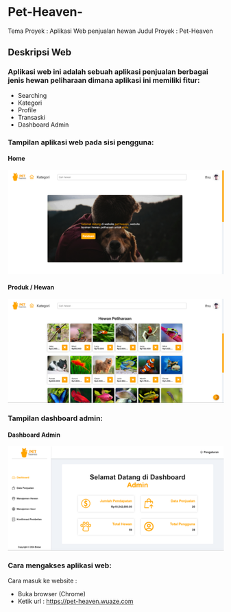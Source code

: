 # Pet-Heaven-

Tema Proyek  : Aplikasi Web penjualan hewan
Judul Proyek : Pet-Heaven

## Deskripsi Web

### Aplikasi web ini adalah sebuah aplikasi penjualan berbagai jenis hewan peliharaan dimana aplikasi ini memiliki fitur:
- Searching
- Kategori
- Profile
- Transaski
- Dashboard Admin

### Tampilan aplikasi web pada sisi pengguna:

#### Home
![Halaman Home](assets/img/panduan/Home.png)

#### Produk / Hewan
![Halaman Home](assets/img/panduan/Halaman-Product.png)

### Tampilan dashboard admin:

#### Dashboard Admin
![Halaman Home](assets/img/panduan/Dashboard-Admin.png)

### Cara mengakses aplikasi web:

Cara masuk ke website :

- Buka browser (Chrome)
- Ketik url : https://pet-heaven.wuaze.com


